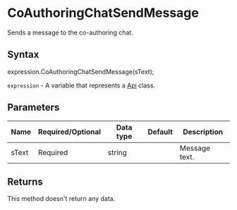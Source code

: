 # CoAuthoringChatSendMessage

Sends a message to the co-authoring chat.

## Syntax

expression.CoAuthoringChatSendMessage(sText);

`expression` - A variable that represents a [Api](../Api.md) class.

## Parameters

| **Name** | **Required/Optional** | **Data type** | **Default** | **Description** |
| ------------- | ------------- | ------------- | ------------- | ------------- |
| sText | Required | string |  | Message text. |

## Returns

This method doesn't return any data.